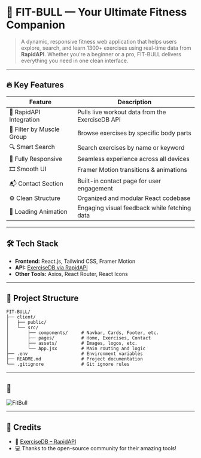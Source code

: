 # 💪 FIT-BULL — Your Ultimate Fitness Companion

> A dynamic, responsive fitness web application that helps users explore, search, and learn 1300+ exercises using real-time data from **RapidAPI**. Whether you're a beginner or a pro, FIT-BULL delivers everything you need in one clean interface.

---

## 🔥 Key Features

| Feature | Description |
|--------|-------------|
| 🧠 RapidAPI Integration | Pulls live workout data from the ExerciseDB API |
| 💪 Filter by Muscle Group | Browse exercises by specific body parts |
| 🔍 Smart Search | Search exercises by name or keyword |
| 📱 Fully Responsive | Seamless experience across all devices |
| 🎞️ Smooth UI | Framer Motion transitions & animations |
| 📬 Contact Section | Built-in contact page for user engagement |
| ⚙️ Clean Structure | Organized and modular React codebase |
| 🧾 Loading Animation | Engaging visual feedback while fetching data |

---

## 🛠️ Tech Stack

- **Frontend:** React.js, Tailwind CSS, Framer Motion  
- **API:** [ExerciseDB via RapidAPI](https://rapidapi.com/justin-WFnsXH_t6/api/exercisedb)  
- **Other Tools:** Axios, React Router, React Icons

---

## 📁 Project Structure

```
FIT-BULL/
├── client/
│   ├── public/
│   └── src/
│       ├── components/     # Navbar, Cards, Footer, etc.
│       ├── pages/          # Home, Exercises, Contact
│       ├── assets/         # Images, logos, etc.
│       └── App.jsx         # Main routing and logic
├── .env                    # Environment variables
├── README.md               # Project documentation
└── .gitignore              # Git ignore rules
```
---




## 📸 

![FitBull](https://github.com/user-attachments/assets/2ad37746-42ce-411c-845c-7bada139bf37)


---

## 🙏 Credits

- 💪 [ExerciseDB – RapidAPI](https://rapidapi.com/justin-WFnsXH_t6/api/exercisedb)  
- 💻 Thanks to the open-source community for their amazing tools!

